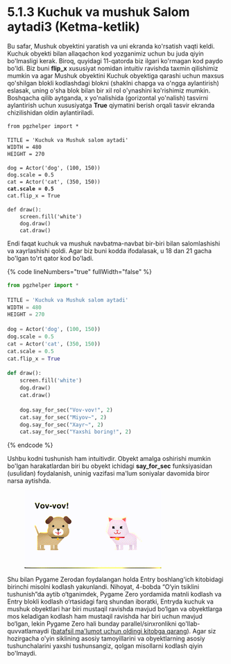 # 5.1.3 Kuchuk va mushuk Salom aytadi3 (Ketma-ketlik)

Bu safar, Mushuk obyektini yaratish va uni ekranda ko'rsatish vaqti keldi. Kuchuk obyekti bilan allaqachon kod yozganimiz uchun bu juda qiyin bo'lmasligi kerak. Biroq, quyidagi 11-qatorda biz ilgari ko'rmagan kod paydo bo'ldi. Biz buni **flip\_x** xususiyat nomidan intuitiv ravishda taxmin qilishimiz mumkin va agar Mushuk obyektini Kuchuk obyektiga qarashi uchun maxsus qo'shilgan blokli kodlashdagi blokni (shaklni chapga va o'ngga aylantirish) eslasak, uning o'sha blok bilan bir xil rol o'ynashini ko'rishimiz mumkin. Boshqacha qilib aytganda, x yo'nalishida (gorizontal yo'nalish) tasvirni aylantirish uchun xususiyatga **True** qiymatini berish orqali tasvir ekranda chizilishidan oldin aylantiriladi.

<pre class="language-python" data-line-numbers><code class="lang-python">from pgzhelper import *

TITLE = 'Kuchuk va Mushuk salom aytadi'
WIDTH = 480
HEIGHT = 270

dog = Actor('dog', (100, 150))
dog.scale = 0.5
cat = Actor('cat', (350, 150))
<strong>cat.scale = 0.5
</strong>cat.flip_x = True

def draw():
    screen.fill('white')
    dog.draw()
    cat.draw()
</code></pre>

Endi faqat kuchuk va mushuk navbatma-navbat bir-biri bilan salomlashishi va xayrlashishi qoldi. Agar biz buni kodda ifodalasak, u 18 dan 21 gacha bo'lgan to'rt qator kod bo'ladi.

{% code lineNumbers="true" fullWidth="false" %}
```python
from pgzhelper import *

TITLE = 'Kuchuk va Mushuk salom aytadi'
WIDTH = 480
HEIGHT = 270

dog = Actor('dog', (100, 150))
dog.scale = 0.5
cat = Actor('cat', (350, 150))
cat.scale = 0.5
cat.flip_x = True

def draw():
    screen.fill('white')
    dog.draw()
    cat.draw()
    
    dog.say_for_sec("Vov-vov!", 2)
    cat.say_for_sec("Miyov~", 2)
    dog.say_for_sec("Xayr~", 2)
    cat.say_for_sec("Yaxshi boring!", 2)
```
{% endcode %}

Ushbu kodni tushunish ham intuitivdir. Obyekt amalga oshirishi mumkin bo'lgan harakatlardan biri bu obyekt ichidagi **say\_for\_sec** funksiyasidan (usulidan) foydalanish, uninig vazifasi ma'lum soniyalar davomida biror narsa aytishda.

<figure><img src="../.gitbook/assets/Kapture 2024-07-17 at 17.11.31.gif" alt=""><figcaption></figcaption></figure>

Shu bilan Pygame Zerodan foydalangan holda Entry boshlang'ich kitobidagi birinchi misolni kodlash yakunlandi. Nihoyat, 4-bobda “O‘yin tsiklini tushunish”da aytib o‘tganimdek, Pygame Zero yordamida matnli kodlash va Entry blokli kodlash o‘rtasidagi farq shundan iboratki, Entryda kuchuk va mushuk obyektlari har biri mustaqil ravishda mavjud bo‘lgan va obyektlarga mos keladigan kodlash ham mustaqil ravishda har biri uchun mavjud bo‘lgan, lekin Pygame Zero hali bunday parallel/sinxronlikni qo'llab-quvvatlamaydi ([batafsil ma'lumot uchun oldingi kitobga qarang](https://roboticsware.gitbook.io/entry-python/dasturlash_paradigma/ketma_ketlik-parallel)). Agar siz hozirgacha o'yin siklining asosiy tamoyillarini va obyektlarning asosiy tushunchalarini yaxshi tushunsangiz, qolgan misollarni kodlash qiyin bo'lmaydi.
